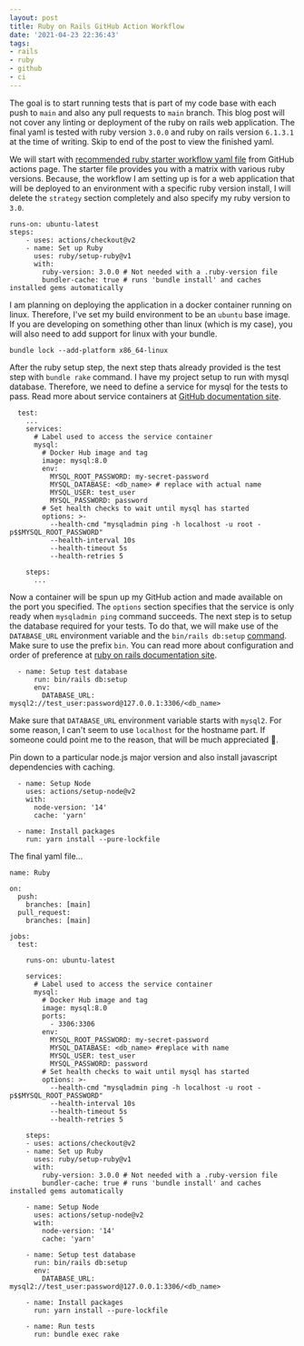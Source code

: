 ```yaml
---
layout: post
title: Ruby on Rails GitHub Action Workflow
date: '2021-04-23 22:36:43'
tags:
- rails
- ruby
- github
- ci
---
```


The goal is to start running tests that is part of my code base with each push to `main` and also any pull requests to `main` branch. This blog post will not cover any linting or deployment of the ruby on rails web application. The final yaml is tested with ruby version `3.0.0` and ruby on rails version `6.1.3.1` at the time of writing. Skip to end of the post to view the finished yaml.

We will start with [recommended ruby starter workflow yaml file](https://github.com/actions/starter-workflows/blob/ffb4bccd2d52e308ec66fa63f218d93db6dd94a1/ci/ruby.yml) from GitHub actions page. The starter file provides you with a matrix with various ruby versions. Because, the workflow I am setting up is for a web application that will be deployed to an environment with a specific ruby version install, I will delete the `strategy` section completely and also specify my ruby version to `3.0`.

    runs-on: ubuntu-latest
    steps:
        - uses: actions/checkout@v2
        - name: Set up Ruby
          uses: ruby/setup-ruby@v1
          with:
            ruby-version: 3.0.0 # Not needed with a .ruby-version file
            bundler-cache: true # runs 'bundle install' and caches installed gems automatically

I am planning on deploying the application in a docker container running on linux. Therefore, I've set my build environment to be an `ubuntu` base image. If you are developing on something other than linux (which is my case), you will also need to add support for linux with your bundle.

    bundle lock --add-platform x86_64-linux

After the ruby setup step, the next step thats already provided is the test step with `bundle rake` command. I have my project setup to run with mysql database. Therefore, we need to define a service for mysql for the tests to pass. Read more about service containers at [G](https://docs.github.com/en/actions/guides/about-service-containers#about-service-containers)[itHub documentation site](https://docs.github.com/en/actions/guides/about-service-containers#about-service-containers).

      test:
        ...
        services:
          # Label used to access the service container
          mysql:
            # Docker Hub image and tag
            image: mysql:8.0
            env:
              MYSQL_ROOT_PASSWORD: my-secret-password
              MYSQL_DATABASE: <db_name> # replace with actual name
              MYSQL_USER: test_user
              MYSQL_PASSWORD: password
            # Set health checks to wait until mysql has started
            options: >-
              --health-cmd "mysqladmin ping -h localhost -u root -p$$MYSQL_ROOT_PASSWORD"
              --health-interval 10s
              --health-timeout 5s
              --health-retries 5
    
        steps:
          ...

Now a container will be spun up my GitHub action and made available on the port you specified. The `options` section specifies that the service is only ready when `mysqladmin ping` command succeeds. The next step is to setup the database required for your tests. To do that, we will make use of the `DATABASE_URL` environment variable and the `bin/rails db:setup` [command](https://guides.rubyonrails.org/active_record_migrations.html#setup-the-database). Make sure to use the prefix `bin`. You can read more about configuration and order of preference at [ruby on rails documentation site](https://guides.rubyonrails.org/configuring.html#configuring-a-database).

      - name: Setup test database
          run: bin/rails db:setup
          env:
            DATABASE_URL: mysql2://test_user:password@127.0.0.1:3306/<db_name>

Make sure that `DATABASE_URL` environment variable starts with `mysql2`. For some reason, I can't seem to use `localhost` for the hostname part. If someone could point me to the reason, that will be much appreciated 🙏.

Pin down to a particular node.js major version and also install javascript dependencies with caching.

      - name: Setup Node
        uses: actions/setup-node@v2
        with:
          node-version: '14'
          cache: 'yarn'
    
      - name: Install packages
        run: yarn install --pure-lockfile

The final yaml file...

    name: Ruby
    
    on:
      push:
        branches: [main]
      pull_request:
        branches: [main]
    
    jobs:
      test:
    
        runs-on: ubuntu-latest
    
        services:
          # Label used to access the service container
          mysql:
            # Docker Hub image and tag
            image: mysql:8.0
            ports:
              - 3306:3306
            env:
              MYSQL_ROOT_PASSWORD: my-secret-password
              MYSQL_DATABASE: <db_name> #replace with name
              MYSQL_USER: test_user
              MYSQL_PASSWORD: password
            # Set health checks to wait until mysql has started
            options: >-
              --health-cmd "mysqladmin ping -h localhost -u root -p$$MYSQL_ROOT_PASSWORD"
              --health-interval 10s
              --health-timeout 5s
              --health-retries 5
    
        steps:
        - uses: actions/checkout@v2
        - name: Set up Ruby
          uses: ruby/setup-ruby@v1
          with:
            ruby-version: 3.0.0 # Not needed with a .ruby-version file
            bundler-cache: true # runs 'bundle install' and caches installed gems automatically
            
        - name: Setup Node
          uses: actions/setup-node@v2
          with:
            node-version: '14'
            cache: 'yarn'
    
        - name: Setup test database
          run: bin/rails db:setup
          env:
            DATABASE_URL: mysql2://test_user:password@127.0.0.1:3306/<db_name>
    
        - name: Install packages
          run: yarn install --pure-lockfile
    
        - name: Run tests
          run: bundle exec rake

